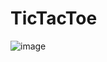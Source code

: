 # TicTacToe
![image](https://user-images.githubusercontent.com/77832895/191902214-6bbddb2b-ace2-410a-826c-70daa0c7fb28.png)
